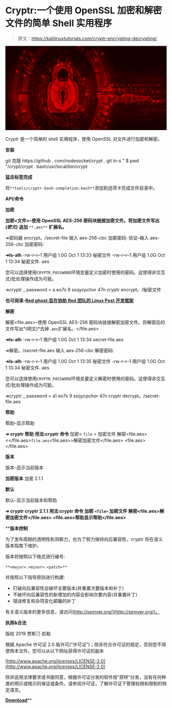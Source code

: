 # Cryptr:一个使用 OpenSSL 加密和解密文件的简单 Shell 实用程序

> 原文：<https://kalilinuxtutorials.com/cryptr-encrypting-decrypting/>

[![Cryptr : A Simple Shell Utility For Encrypting & Decrypting Files Using OpenSSL](img/53a0a5c9291d9528a3a8a94c476810cd.png "Cryptr : A Simple Shell Utility For Encrypting & Decrypting Files Using OpenSSL")](https://1.bp.blogspot.com/-9koAPccQRPE/XRTufQJ1rUI/AAAAAAAABDk/tPb5NdGhiWwHZdzLuLudcwuFexkSbEM6gCLcBGAs/s1600/Encrypting%2BAnd%2BDecrypting.png)

Cryptr 是一个简单的 shell 实用程序，使用 OpenSSL 对文件进行加密和解密。

**安装**

git 克隆 https://github . com/nodesocket/crypt . git
ln-s " $ pwd "/crypt/crypt . bash/usr/local/bin/crypt

**猛击标签完成**

将`**tools/cryptr-bash-completion.bash**`添加到选项卡完成文件目录中。

**API/命令**

**加密**

**加密<文件>–使用 OpenSSL AES-256 密码块链接加密文件。将加密文件写出** ***(密文)*** **追加** `**.aes**` **扩展名。**

➜密码器 encrypt。/secret-file
输入 aes-256-cbc 加密密码:
验证–输入 aes-256-cbc 加密密码:

**➜ls-alh**
-rw-r–r–1 用户组 1.0G Oct 1 13:33 秘密文件
-rw-r–r–1 用户组 1.0G Oct 1 13:34 秘密文件. aes

您可以选择使用`CRYPTR_PASSWORD`环境变量定义加密时使用的密码。这使得非交互式/批处理操作成为可能。

➜cryptr _ password = a eo7s 9 ssqycpchor 47n cryptr encrypt。/秘密文件

**也可阅读-[Red ghost:旨在协助 Red 团队的 Linux Post 开发框架](https://kalilinuxtutorials.com/redghost-linux-post-exploitation/)**

**解密**

解密<file.aes>–使用 OpenSSL AES-256 密码块链接解密加密文件。将解密后的文件写出*(明文)*去掉`.aes`扩展名。</file.aes>

**➜ls-alh** -rw-r–r–1 用户组 1.0G Oct 1 13:34 secret-file.aes

➜解密。/secret-file.aes
输入 aes-256-cbc 解密密码:

**➜ls-alh** -rw-r–r–1 用户组 1.0G Oct 1 13:35 秘密文件
-rw-r–r–1 用户组 1.0G Oct 1 13:34 秘密文件. aes

您可以选择使用`CRYPTR_PASSWORD`环境变量定义解密时使用的密码。这使得非交互式/批处理操作成为可能。

➜cryptr _ password = a1 eo7s 9 ssqycpchor 47n cryptr decrypt。/secret-file.aes

**帮助**

帮助–显示帮助

**➜ cryptr 帮助
用法:cryptr 命令**<command-specific-options></command-specific-options>
<command-specific-options>加密<</command-specific-options> `file` <command-specific-options>> <file>加密文件</file></command-specific-options>
<command-specific-options><file>解密<file.aes><</file.aes></file></command-specific-options>`file.aes`<command-specific-options><file><file.aes>>解密加密文件</file.aes></file></command-specific-options>
<command-specific-options><file><file.aes></file.aes></file></command-specific-options>

**版本**

版本–显示当前版本

**加密版本**
加密 2.1.1

**默认**

默认–显示当前版本和帮助

**➜ cryptr cryptr 2.1.1
用法:cryptr 命令**<command-specific-options></command-specific-options> **<command-specific-options>加密</command-specific-options> `<file>` <command-specific-options><file>加密文件</file></command-specific-options>
<command-specific-options><file>解密</file></command-specific-options><command-specific-options><file><file.aes>解密加密文件</file.aes></file>
<command-specific-options><file><file.aes>帮助显示帮助</file.aes></file></command-specific-options></command-specific-options>**

 ****版本控制**

为了发布周期的透明性和洞察力，也为了努力保持向后兼容性，cryptr 将在语义版本指南下维护。

版本将按照以下格式进行编号:

`**<major>.<minor>.<patch>**`

并按照以下指导原则进行构建:

*   打破向后兼容性会破坏主要版本(并重置次要版本和补丁)
*   不破坏向后兼容性的新增加的内容会影响次要内容(并重置补丁)
*   错误修复和杂项变化颠簸的补丁

有关语义版本的更多信息，请访问[http://semver.org/](http://semver.org/)。

**执照&合法**

版权 2019 贾斯汀·凯勒

根据 Apache 许可证 2.0 版许可(“许可证”)；除非符合许可证的规定，否则您不得使用本文件。您可以从以下网址获得许可证的副本

[http://www.apache.org/licenses/LICENSE-2.0](http://www.apache.org/licenses/LICENSE-2.0)

除非适用法律要求或书面同意，根据许可证分发的软件按“原样”分发，没有任何种类的明示或暗示的保证或条件。请参阅许可证，了解许可证下管理权限和限制的特定语言。

[**Download**](https://github.com/nodesocket/cryptr)**